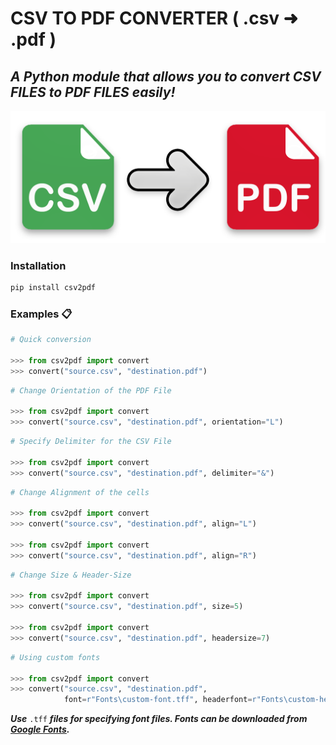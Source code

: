 # **CSV TO PDF CONVERTER ( .csv ➜ .pdf )**

## ***A Python module that allows you to convert CSV FILES to PDF FILES easily!***

![](https://raw.githubusercontent.com/TECH-SAVVY-GUY/csv2pdf/master/convert.png)

### Installation

```python
pip install csv2pdf
```


### Examples 📋

```python
# Quick conversion

>>> from csv2pdf import convert
>>> convert("source.csv", "destination.pdf")
```

```python
# Change Orientation of the PDF File

>>> from csv2pdf import convert
>>> convert("source.csv", "destination.pdf", orientation="L")
```

```python
# Specify Delimiter for the CSV File

>>> from csv2pdf import convert
>>> convert("source.csv", "destination.pdf", delimiter="&")
```

```python
# Change Alignment of the cells

>>> from csv2pdf import convert
>>> convert("source.csv", "destination.pdf", align="L")

>>> from csv2pdf import convert
>>> convert("source.csv", "destination.pdf", align="R")
```

```python
# Change Size & Header-Size

>>> from csv2pdf import convert
>>> convert("source.csv", "destination.pdf", size=5)

>>> from csv2pdf import convert
>>> convert("source.csv", "destination.pdf", headersize=7)
```

```python
# Using custom fonts

>>> from csv2pdf import convert
>>> convert("source.csv", "destination.pdf",
            font=r"Fonts\custom-font.tff", headerfont=r"Fonts\custom-header-font.tff")
```

***Use*** `.tff` ***files for specifying font files. Fonts can be downloaded from **[Google Fonts](https://fonts.google.com/)**.***
